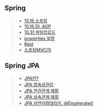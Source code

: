 Spring
------------------------------
>* [10.16 스프링](./docs/10.16%20스프링.MD)
>* [10.16 DI, AOP](./docs/10.16%20DI%2C%20AOP.MD)
>* [10.31 파일업로드](./docs/10.31%20파일%20업로드.md)
>* [properties 설정](./docs/Properties%20설정.md)
>* [Rest](./docs/Rest.md)
>* [스프링MVC(1)](./docs/스프링MVC(1).md)   


Spring JPA
------------------------------
>* [JPA란?](./docs/JPA%20-%201.%20JPA란%3F.md)
>* [JPA 영속성관리](./docs/JPA%20-%203.영속성%20관리.md)
>* [JPA 연관관계 매핑](./docs/PA%20-%205.연관관계%20매핑.md)
>* [JPA 상속관계 매핑](./docs/JPA%20-%207.1%20상속%20관계%20매핑.md)
>* [JPA 자연키와대리키, @Enumerated](./docs/JPA%20-%20자연키와대리키%2C%20%40Enumerated.md)
